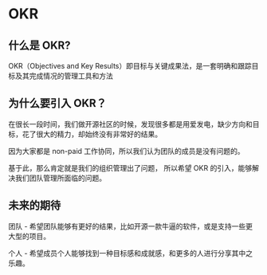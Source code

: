 # OKR

## 什么是 OKR?

OKR（Objectives and Key Results）即目标与关键成果法，是一套明确和跟踪目标及其完成情况的管理工具和方法

## 为什么要引入 OKR？

在很长一段时间，我们做开源社区的时候，发现很多都是用爱发电，缺少方向和目标，花了很大的精力，却始终没有非常好的结果。

因为大家都是 non-paid 工作协同，所以我们认为团队的成员是没有问题的。

基于此，那么肯定就是我们的组织管理出了问题， 所以希望 OKR 的引入，能够解决我们团队管理所面临的问题。

## 未来的期待

团队 - 希望团队能够有更好的结果，比如开源一款牛逼的软件，或是支持一些更大型的项目。

个人 - 希望成员个人能够找到一种目标感和成就感，和更多的人进行分享其中之乐趣。
